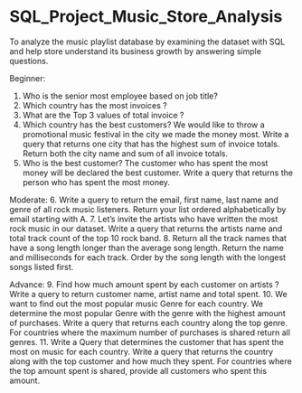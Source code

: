 # SQL_Project_Music_Store_Analysis

To analyze the music playlist database by examining the dataset with SQL and help store understand its business growth by answering simple questions.

Beginner:
1.	Who is the senior most employee based on job title?
2.	Which country has the most invoices ?
3.	What are the Top 3 values of total invoice ?
4.	Which country has the best customers? We would like to throw a promotional music festival in the city we made the money most. Write a query that returns one city that has the highest sum of invoice totals. Return both the city name and sum of all invoice totals.
5.	Who is the best customer? The customer who has spent  the most money will be declared the best customer. Write a query that returns the person who has spent the most money.

Moderate:
6.	Write a query to return the email, first name, last name and genre of all rock music listeners. Return your list ordered alphabetically by email starting with A.
7.	Let’s invite the artists who have written the most rock music in our dataset. Write a query that returns the artists name and total track count of the top 10 rock band.
8.	Return all the track names that have a song length longer than the average song length. Return the name and milliseconds for each track. Order by the song length with the longest songs listed first.

Advance:
9.	Find how much amount spent by each customer on artists ? Write a query to return customer name, artist name and total spent.
10.	We want to find out the most popular music Genre for each country. We determine the most popular Genre with the genre with the highest amount of purchases. Write a query that returns each country along the top genre. For countries where the maximum number of purchases is shared return all genres.
11.	Write a Query that determines the customer that has spent the most on music for each country. Write a query that returns the country along with the top customer and how much they spent. For countries where the top amount spent is shared, provide all customers who spent this amount.
